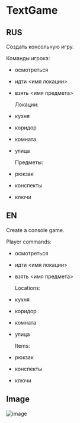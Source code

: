 # TextGame
## RUS
  Создать консольную игру.
  
  Команды игрока:
- осмотреться
- идти <имя локации>
- взять <имя предмета>

  Локации:
- кухня
- коридор
- комната
- улица

  Предметы:
- рюкзак
- конспекты
- ключи
## EN
  Create a console game.
  
  Player commands:
- осмотреться
- идти <имя локации>
- взять <имя предмета>

  Locations:
- кухня
- коридор
- комната
- улица

  Items:
- рюкзак
- конспекты
- ключи
## Image
  ![image](https://github.com/Nuk1o/textGame/assets/70756768/48bfe5e8-4582-4bf0-b1de-830436ca10d3)
